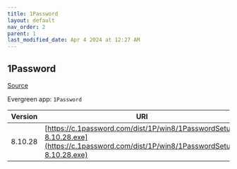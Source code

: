 ```yaml
---
title: 1Password
layout: default
nav_order: 2
parent: 1
last_modified_date: Apr 4 2024 at 12:27 AM
---
```


## 1Password

[Source](https://1password.com/)

Evergreen app: `1Password`

| Version | URI                                                                                                                                |
| ------- | ---------------------------------------------------------------------------------------------------------------------------------- |
| 8.10.28 | [https://c.1password.com/dist/1P/win8/1PasswordSetup-8.10.28.exe](https://c.1password.com/dist/1P/win8/1PasswordSetup-8.10.28.exe) |
